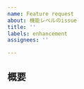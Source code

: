 ```yaml
---
name: Feature request
about: 機能レベルのissue
title: ''
labels: enhancement
assignees: ''

---
```


## 概要

<!--
## やること
- [ ] 
-->

<!-- 
## 参考リンク・補足
-->
